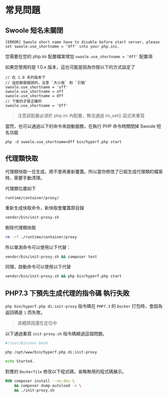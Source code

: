 # 常見問題

## Swoole 短名未關閉

```
[ERROR] Swoole short name have to disable before start server, please set swoole.use_shortname = 'Off' into your php.ini.
```

您需要在您的 php.ini 配置檔案增加 `swoole.use_shortname = 'Off'` 配置項

如果您使用的是 1.0.x 版本，這也可能是因為你按以下的方式設定了

```
// 在 1.0 系列版本下
// 這些都是錯誤的，注意 `大小寫` 和 `引號`
swoole.use_shortname = 'off'
swoole.use_shortname = off
swoole.use_shortname = Off
// 下面的才是正確的
swoole.use_shortname = 'Off'
```

> 注意該配置必須於 php.ini 內配置，無法通過 ini_set() 函式來重寫

當然，也可以通過以下的命令來啟動服務，在執行 PHP 命令時關閉掉 Swoole 短名功能

```
php -d swoole.use_shortname=Off bin/hyperf.php start
```

## 代理類快取

代理類快取一旦生成，將不會再重新覆蓋。所以當你修改了已經生成代理類的檔案時，需要手動清理。

代理類位置如下

```
runtime/container/proxy/
```

重新生成快取命令，新快取會覆蓋原目錄

```bash
vendor/bin/init-proxy.sh
```

刪除代理類快取

```bash
rm -rf ./runtime/container/proxy
```

所以單測命令可以使用以下代替：

```bash
vendor/bin/init-proxy.sh && composer test
```

同理，啟動命令可以使用以下代替

```bash
vendor/bin/init-proxy.sh && php bin/hyperf.php start
```

## PHP7.3 下預先生成代理的指令碼 執行失敗

`php bin/hyperf.php di:init-proxy` 指令碼在 `PHP7.3` 的 `Docker` 打包時，會因為返回碼是 `1` 而失敗。

> 具體原因還在定位中

以下通過重寫 `init-proxy.sh` 指令碼繞過這個問題。

```bash
#!/usr/bin/env bash

php /opt/www/bin/hyperf.php di:init-proxy

echo Started.
```

對應的 `Dockerfile` 修改以下程式碼，省略無用的程式碼展示。

```dockerfile
RUN composer install --no-dev \
    && composer dump-autoload -o \
    && ./init-proxy.sh
```
